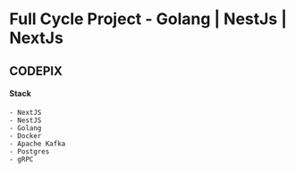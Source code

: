 # Full Cycle Project - Golang | NestJs | NextJs

## CODEPIX


#### Stack

```
- NextJS
- NestJS
- Golang
- Docker
- Apache Kafka
- Postgres
- gRPC
```